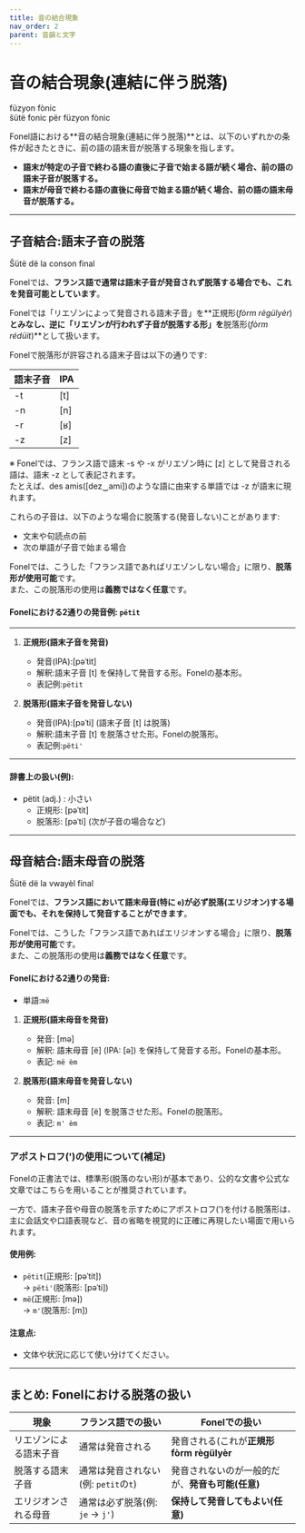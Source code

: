 ```yaml
---
title: 音の結合現象
nav_order: 2
parent: 音韻と文字
---
```

# 音の結合現象(連結に伴う脱落)  
füzyon fònic  
ŝütë fonic për füzyon fònic

Fonel語における**音の結合現象(連結に伴う脱落)**とは、以下のいずれかの条件が起きたときに、前の語の語末音が脱落する現象を指します。

- **語末が特定の子音で終わる語の直後に子音で始まる語が続く場合、前の語の語末子音が脱落する。**
- **語末が母音で終わる語の直後に母音で始まる語が続く場合、前の語の語末母音が脱落する。**

---

## 子音結合:語末子音の脱落  
Ŝütë dë la conson final

Fonelでは、**フランス語で通常は語末子音が発音されず脱落する場合でも、これを発音可能としています**。

Fonelでは「リエゾンによって発音される語末子音」を**正規形(*fòrm règülyèr*)**とみなし、逆に「リエゾンが行われず子音が脱落する形」を**脱落形(*fòrm rédüit*)**として扱います。

Fonelで脱落形が許容される語末子音は以下の通りです:  

| 語末子音 | IPA  |  
|----------|------|  
| -t       | [t]  |  
| -n       | [n]  |  
| -r       | [ʁ]  |  
| -z       | [z]  |  

※ Fonelでは、フランス語で語末 -s や -x がリエゾン時に [z] として発音される語は、語末 -z として表記されます。  
たとえば、des amis([dez‿ami])のような語に由来する単語では -z が語末に現れます。

これらの子音は、以下のような場合に脱落する(発音しない)ことがあります:  
- 文末や句読点の前  
- 次の単語が子音で始まる場合

Fonelでは、こうした「フランス語であればリエゾンしない場合」に限り、**脱落形が使用可能**です。  
また、この脱落形の使用は**義務ではなく任意**です。

#### Fonelにおける2通りの発音例: `pëtit`

---

1. **正規形(語末子音を発音)**  
   - 発音(IPA):[pəˈtit]  
   - 解釈:語末子音 [t] を保持して発音する形。Fonelの基本形。  
   - 表記例:`pëtit`

2. **脱落形(語末子音を発音しない)**  
   - 発音(IPA):[pəˈti] (語末子音 [t] は脱落)  
   - 解釈:語末子音 [t] を脱落させた形。Fonelの脱落形。  
   - 表記例:`pëti'`

---

#### 辞書上の扱い(例):
- pëtit (adj.) : 小さい  
  - 正規形: [pəˈtit]
  - 脱落形: [pəˈti] (次が子音の場合など)

---

## 母音結合:語末母音の脱落  
Ŝütë dë la vwayèl final

Fonelでは、**フランス語において語末母音(特に `e`)が必ず脱落(エリジオン)する場面でも、それを保持して発音することができます**。

Fonelでは、こうした「フランス語であればエリジオンする場合」に限り、**脱落形が使用可能**です。  
また、この脱落形の使用は**義務ではなく任意**です。

#### Fonelにおける2通りの発音:

- 単語:`më`

1. **正規形(語末母音を発音)**  
   - 発音: [mə]  
   - 解釈: 語末母音 [ë] (IPA: [ə]) を保持して発音する形。Fonelの基本形。  
   - 表記: `më èm`

2. **脱落形(語末母音を発音しない)**  
   - 発音: [m]  
   - 解釈: 語末母音 [ë] を脱落させた形。Fonelの脱落形。  
   - 表記: `m' èm`

---

### アポストロフ(')の使用について(補足)

Fonelの正書法では、標準形(脱落のない形)が基本であり、公的な文書や公式な文章ではこちらを用いることが推奨されています。

一方で、語末子音や母音の脱落を示すためにアポストロフ(')を付ける脱落形は、主に会話文や口語表現など、音の省略を視覚的に正確に再現したい場面で用いられます。

#### 使用例:  
- `pëtit`(正規形: [pəˈtit])  
  → `pëti'`(脱落形: [pəˈti])  
- `më`(正規形: [mə])  
  → `m'`(脱落形: [m])

#### 注意点:  
- 文体や状況に応じて使い分けてください。

---

## まとめ: Fonelにおける脱落の扱い

| 現象                   | フランス語での扱い                   | Fonelでの扱い                                    |
|------------------------|--------------------------------------|--------------------------------------------------|
| リエゾンによる語末子音 | 通常は発音される                     | 発音される(これが**正規形 fòrm règülyèr**        |
| 脱落する語末子音       | 通常は発音されない(例: `petit`の`t`) | 発音されないのが一般的だが、**発音も可能(任意)** |
| エリジオンされる母音   | 通常は必ず脱落(例: `je` → `j'`)     | **保持して発音してもよい(任意)**                 |
